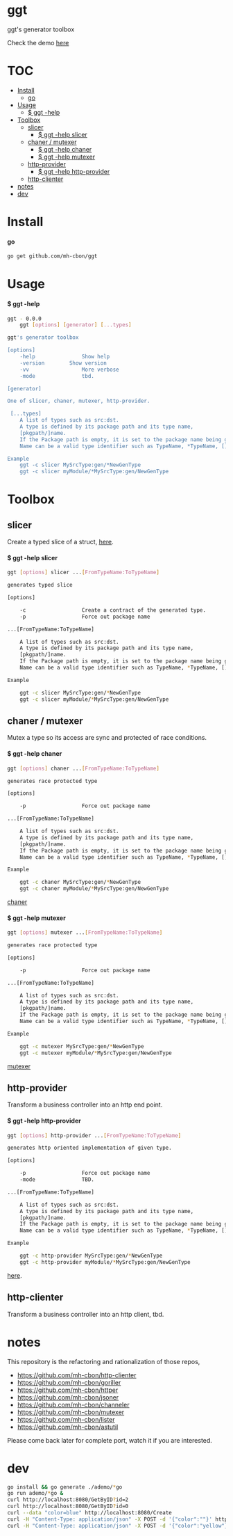 # ggt

ggt's generator toolbox


Check the demo [here](https://github.com/mh-cbon/ggt/tree/master/ademo)

# TOC
- [Install](#install)
  - [go](#go)
- [Usage](#usage)
  - [$ ggt -help](#-ggt--help)
- [Toolbox](#toolbox)
  - [slicer](#slicer)
    - [$ ggt -help slicer](#-ggt--help-slicer)
  - [chaner / mutexer](#chaner--mutexer)
    - [$ ggt -help chaner](#-ggt--help-chaner)
    - [$ ggt -help mutexer](#-ggt--help-mutexer)
  - [http-provider](#http-provider)
    - [$ ggt -help http-provider](#-ggt--help-http-provider)
  - [http-clienter](#http-clienter)
- [notes](#notes)
- [dev](#dev)

# Install

#### go
```sh
go get github.com/mh-cbon/ggt
```

# Usage

#### $ ggt -help
```sh
ggt - 0.0.0
    ggt [options] [generator] [...types]

ggt's generator toolbox

[options]
	-help				Show help
	-version		Show version
	-vv					More verbose
	-mode				tbd.

[generator]

One of slicer, chaner, mutexer, http-provider.

 [...types]
 	A list of types such as src:dst.
 	A type is defined by its package path and its type name,
 	[pkgpath/]name.
 	If the Package path is empty, it is set to the package name being generated.
 	Name can be a valid type identifier such as TypeName, *TypeName, []TypeName

Example
 	ggt -c slicer MySrcType:gen/*NewGenType
 	ggt -c slicer myModule/*MySrcType:gen/NewGenType
```

# Toolbox

## slicer

Create a typed slice of a struct, [here](https://github.com/mh-cbon/ggt/tree/master/slicer).

#### $ ggt -help slicer
```sh
ggt [options] slicer ...[FromTypeName:ToTypeName]

generates typed slice

[options]

	-c					Create a contract of the generated type.
	-p					Force out package name

...[FromTypeName:ToTypeName]

	A list of types such as src:dst.
	A type is defined by its package path and its type name,
	[pkgpath/]name.
	If the Package path is empty, it is set to the package name being generated.
	Name can be a valid type identifier such as TypeName, *TypeName, []TypeName

Example

	ggt -c slicer MySrcType:gen/*NewGenType
	ggt -c slicer myModule/*MySrcType:gen/NewGenType
```

## chaner / mutexer

Mutex a type so its access are sync and protected of race conditions.

#### $ ggt -help chaner
```sh
ggt [options] chaner ...[FromTypeName:ToTypeName]

generates race protected type

[options]

	-p					Force out package name

...[FromTypeName:ToTypeName]

	A list of types such as src:dst.
	A type is defined by its package path and its type name,
	[pkgpath/]name.
	If the Package path is empty, it is set to the package name being generated.
	Name can be a valid type identifier such as TypeName, *TypeName, []TypeName

Example

	ggt -c chaner MySrcType:gen/*NewGenType
	ggt -c chaner myModule/*MySrcType:gen/NewGenType
```

[chaner](https://github.com/mh-cbon/ggt/tree/master/chaner)

#### $ ggt -help mutexer
```sh
ggt [options] mutexer ...[FromTypeName:ToTypeName]

generates race protected type

[options]

	-p					Force out package name

...[FromTypeName:ToTypeName]

	A list of types such as src:dst.
	A type is defined by its package path and its type name,
	[pkgpath/]name.
	If the Package path is empty, it is set to the package name being generated.
	Name can be a valid type identifier such as TypeName, *TypeName, []TypeName

Example

	ggt -c mutexer MySrcType:gen/*NewGenType
	ggt -c mutexer myModule/*MySrcType:gen/NewGenType
```

[mutexer](https://github.com/mh-cbon/ggt/tree/master/mutexer)

## http-provider

Transform a business controller into an http end point.

#### $ ggt -help http-provider
```sh
ggt [options] http-provider ...[FromTypeName:ToTypeName]

generates http oriented implementation of given type.

[options]

	-p					Force out package name
	-mode				TBD.

...[FromTypeName:ToTypeName]

	A list of types such as src:dst.
	A type is defined by its package path and its type name,
	[pkgpath/]name.
	If the Package path is empty, it is set to the package name being generated.
	Name can be a valid type identifier such as TypeName, *TypeName, []TypeName

Example

	ggt -c http-provider MySrcType:gen/*NewGenType
	ggt -c http-provider myModule/*MySrcType:gen/NewGenType
```

[here](https://github.com/mh-cbon/ggt/tree/master/http-provider).

## http-clienter

Transform a business controller into an http client, tbd.


# notes

This repository is the refactoring and rationalization of those repos,

- https://github.com/mh-cbon/http-clienter
- https://github.com/mh-cbon/goriller
- https://github.com/mh-cbon/httper
- https://github.com/mh-cbon/jsoner
- https://github.com/mh-cbon/channeler
- https://github.com/mh-cbon/mutexer
- https://github.com/mh-cbon/lister
- https://github.com/mh-cbon/astutil

Please come back later for complete port, watch it if you are interested.

# dev

```sh
go install && go generate ./ademo/*go
go run ademo/*go &
curl http://localhost:8080/GetByID?id=2
curl http://localhost:8080/GetByID?id=0
curl --data "color=blue" http://localhost:8080/Create
curl -H "Content-Type: application/json" -X POST -d '{"color":""}' http://localhost:8080/Create
curl -H "Content-Type: application/json" -X POST -d '{"color":"yellow"}' http://localhost:8080/write/1
```
